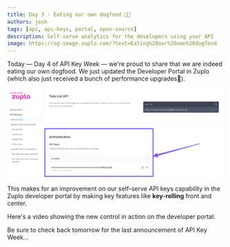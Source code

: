```yaml
---
title: Day 3 - Eating our own dogfood 🐶🥣
authors: josh
tags: [api, api-keys, portal, open-source]
description: Self-serve analytics for the developers using your API
image: https://og-image.zuplo.com/?text=Eating%20our%20own%20dogfood
---
```


Today — Day 4 of API Key Week — we're proud to share that we are indeed eating
our own dogfood. We just updated the Developer Portal in Zuplo (which also just
received a bunch of performance upgrades💨).

![Developer Portal](./dev-portal.png)

This makes for an improvement on our self-serve API keys capability in the Zuplo
developer portal by making key features like **key-rolling** front and center.

Here's a video showing the new control in action on the developer portal:

<YouTubeVideo url="https://www.youtube-nocookie.com/embed/ZlKnHGtvqcc" />

Be sure to check back tomorrow for the last announcement of API Key Week...
